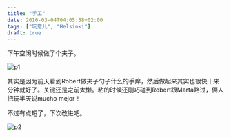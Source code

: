 ```yaml
---
title: "手工"
date: 2016-03-04T04:05:58+02:00
tags: ["玩意儿", "Helsinki"]
draft: true
---
```


下午空闲时候做了个夹子。

![p1](https://live.staticflickr.com/65535/49308971641_b6b31e8b49_o.jpg)

其实是因为前天看到Robert做夹子勺子什么的手痒，然后做起来其实也很快十来分钟就好了。关键还是之前太懒。粘的时候还刚巧碰到Robert跟Marta路过，俩人把玩半天说mucho mejor！

不过有点短了，下次改进吧。

![p2](https://live.staticflickr.com/65535/49308478878_11999055c9_o.gif)
